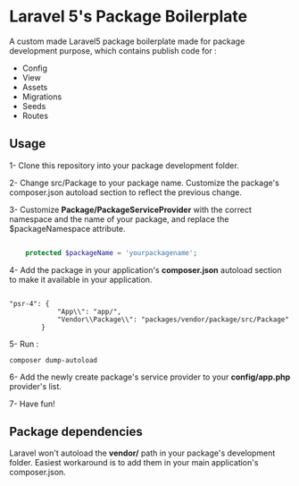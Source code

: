 # Laravel 5's Package Boilerplate

A custom made Laravel5 package boilerplate made for package development purpose, which contains publish code for :

- Config
- View
- Assets
- Migrations
- Seeds
- Routes

## Usage

1- Clone this repository into your package development folder.

2- Change src/Package to your package name. Customize the package's composer.json autoload section to reflect the previous change.

3- Customize **Package/PackageServiceProvider** with the correct namespace and the name of your package, and replace the $packageNamespace attribute.

```php

    protected $packageName = 'yourpackagename';

```

4- Add the package in your application's **composer.json** autoload section to make it available in your application. 

```

"psr-4": {
            "App\\": "app/",
            "Vendor\\Package\\": "packages/vendor/package/src/Package"
        }

```

5- Run :

```
composer dump-autoload
```

6- Add the newly create package's service provider to your **config/app.php** provider's list.

7- Have fun!

## Package dependencies

Laravel won't autoload the **vendor/** path in your package's development folder. Easiest workaround is to add them in your main application's composer.json.
